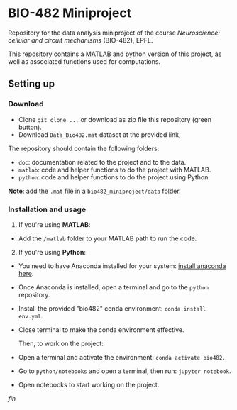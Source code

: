 # BIO-482 Miniproject  

Repository for the data analysis miniproject of the course _Neuroscience: cellular and circuit mechanisms_ (BIO-482), EPFL. 

This repository contains a MATLAB and python version of this project, as well as associated functions used for computations.

## Setting up
### Download
- Clone `git clone ...` or download as zip file this repository (green button).
- Download `Data_Bio482.mat` dataset at the provided link,

The repository should contain the following folders:
- `doc`: documentation related to the project and to the data.
- `matlab`: code and helper functions to do the project with MATLAB.
- `python`: code and helper functions to do the project using Python.

**Note**: add the `.mat` file in a `bio482_miniproject/data` folder.

### Installation and usage

1. If you're using **MATLAB**:
  - Add the `/matlab` folder to your MATLAB path to run the code.
2. If you're using **Python**:
  - You need to have Anaconda installed for your system: [install anaconda here](https://docs.anaconda.com/anaconda/install/index.html). 
  - Once Anaconda is installed, open a terminal and go to the `python` repository.
  - Install the provided "bio482" conda environment: `conda install env.yml`.
  - Close terminal to make the conda environment effective.
  
    Then, to work on the project:
  - Open a terminal and activate the environment: `conda activate bio482`.
  - Go to `python/notebooks` and open a terminal, then run: `jupyter notebook`.
  - Open notebooks to start working on the project.
  
  _fin_ 
 


